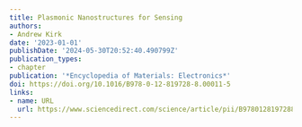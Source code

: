 ```yaml
---
title: Plasmonic Nanostructures for Sensing
authors:
- Andrew Kirk
date: '2023-01-01'
publishDate: '2024-05-30T20:52:40.490799Z'
publication_types:
- chapter
publication: '*Encyclopedia of Materials: Electronics*'
doi: https://doi.org/10.1016/B978-0-12-819728-8.00011-5
links:
- name: URL
  url: https://www.sciencedirect.com/science/article/pii/B9780128197288000115
---
```

